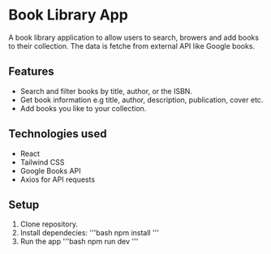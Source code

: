 # Book Library App

A book library application to allow users to search, browers and add books to their collection. The data is fetche from external API like Google books.

## Features
- Search and filter books by title, author, or the ISBN.
- Get book information e.g title, author, description, publication, cover etc.
- Add books you like to your collection.

## Technologies used
- React
- Tailwind CSS
- Google Books API
- Axios for API requests

## Setup
1. Clone repository.
2. Install dependecies:
   '''bash 
   npm install
   '''
3. Run the app
   '''bash
   npm run dev
   '''
